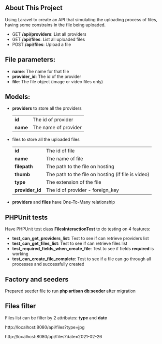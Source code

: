 ## About This Project

Using Laravel to create an API that simulating the uploading process of files, having some constrains in the file being uploaded.


- GET **/api/providers**: List all providers
- GET **/api/files**: List all uploaded files
- POST **/api/files**: Upload a file


## File parameters:

- **name**: The name for that file
- **provider_id**: The id of the provider
- **file**: The file object (image or video files only)


## Models:

- **providers** to store all the providers
    
    |       |  |
    | ----------- | ----------- |
    | **id**      | The id of provider       |
    | **name**   | The name of provider        |  

- files to store all the uploaded files

    |       |  |
    | ----------- | ----------- |
    | **id**      | The id of file       |
    | **name**   | The name of file        |
    | **filepath**   | The path to the file on hosting        |
    | **thumb**   | The path to the file on hosting (if file is video)        |
    | **type**   | The extension of the file        |
    | **provider_id**   | The id of provider - foreign_key        |  
    
- **providers** and **files** have One-To-Many relationship


## PHPUnit tests

Have PHPUnit test class **FilesInteractionTest** to do testing on 4 features:

- **test_can_get_providers_list**: Test to see if can retrieve providers list
- **test_can_get_files_list**: Test to see if can retrieve files list
- **test_required_fields_when_create_file**: Test to see if fields **required** is working
- **test_can_create_file_complete**: Test to see if a file can go through all processes and successfully created


## Factory and seeders

Prepared seeder file to run **php artisan db:seeder** after migration


## Files filter

Files list can be filter by 2 attributes: **type** and **date**

http://localhost:8080/api/files?type=jpg

http://localhost:8080/api/files?date=2021-02-26


